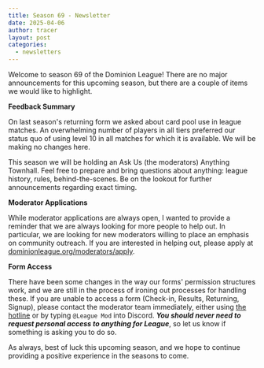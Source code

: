 ```yaml
---
title: Season 69 - Newsletter
date: 2025-04-06
author: tracer
layout: post
categories:
  - newsletters
---
```

Welcome to season 69 of the Dominion League! There are no major announcements for this upcoming season, but there are a couple of items we would like to highlight.

**Feedback Summary**

On last season's returning form we asked about card pool use in league matches. An overwhelming number of players in all tiers preferred our status quo of using level 10 in all matches for which it is available. We will be making no changes here.

This season we will be holding an Ask Us (the moderators) Anything Townhall. Feel free to prepare and bring questions about anything: league history, rules, behind-the-scenes. Be on the lookout for further announcements regarding exact timing.

**Moderator Applications**

While moderator applications are always open, I wanted to provide a reminder that we are always looking for more people to help out. In particular, we are looking for new moderators willing to place an emphasis on community outreach. If you are interested in helping out, please apply at [dominionleague.org/moderators/apply](https://dominionleague.org/moderators/apply).

**Form Access**

There have been some changes in the way our forms' permission structures work, and we are still in the process of ironing out processes for handling these. If you are unable to access a form (Check-in, Results, Returning, Signup), please contact the moderator team immediately, either using [the hotline](https://docs.google.com/forms/d/e/1FAIpQLSf2NR9VkDRAU-lTTKJdyQOiUuFyCjMbh9Xf7HoANX-jakAFRw/viewform) or by typing `@League Mod` into Discord. **_You should never need to request personal access to anything for League_**, so let us know if something is asking you to do so.

As always, best of luck this upcoming season, and we hope to continue providing a positive experience in the seasons to come.